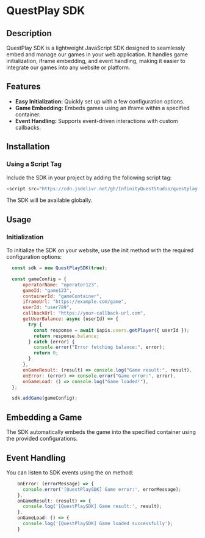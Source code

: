 # QuestPlay SDK

## Description
QuestPlay SDK is a lightweight JavaScript SDK designed to seamlessly embed and manage our games in your web application. It handles game initialization, iframe embedding, and event handling, making it easier to integrate our games into any website or platform.


## Features
- **Easy Initialization:** Quickly set up with a few configuration options.
- **Game Embedding:** Embeds games using an iframe within a specified container.
- **Event Handling:** Supports event-driven interactions with custom callbacks.


## Installation
### Using a Script Tag
Include the SDK in your project by adding the following script tag:

```javascript
<script src="https://cdn.jsdelivr.net/gh/InfinityQuestStudio/questplay-sdk@latest/questplay-sdk.js"></script>
```
The SDK will be available globally.


## Usage
### Initialization
To initialize the SDK on your website, use the init method with the required configuration options:

```javascript
  const sdk = new QuestPlaySDK(true);

  const gameConfig = {
      operatorName: "operator123",
      gameId: "game123",
      containerId: "gameContainer",
      iframeUrl: "https://example.com/game",
      userId: "user789",
      callbackUrl: "https://your-callback-url.com",
      getUserBalance: async (userId) => {
        try {
          const response = await $apis.users.getPlayer({ userId });
          return response.balance;
        } catch (error) {
          console.error("Error fetching balance:", error);
          return 0;
        }
      },
      onGameResult: (result) => console.log("Game result:", result),
      onError: (error) => console.error("Game error:", error),
      onGameLoad: () => console.log("Game loaded!"),
  };

  sdk.addGame(gameConfig);
```


## Embedding a Game
The SDK automatically embeds the game into the specified container using the provided configurations.


## Event Handling
You can listen to SDK events using the on method:

```javascript
    onError: (errorMessage) => {
      console.error('[QuestPlaySDK] Game error:', errorMessage);
    },
    onGameResult: (result) => {
      console.log('[QuestPlaySDK] Game result:', result);
    },
    onGameLoad: () => {
      console.log('[QuestPlaySDK] Game loaded successfully');
    }
```